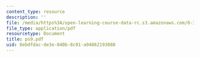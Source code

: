 ```yaml
---
content_type: resource
description: ''
file: /media/https%3A/open-learning-course-data-rc.s3.amazonaws.com/8-322-quantum-theory-ii-spring-2003/8ebdfdacde3e040b8c01a94862193088_ps9.pdf
file_type: application/pdf
resourcetype: Document
title: ps9.pdf
uid: 8ebdfdac-de3e-040b-8c01-a94862193088
---
```

